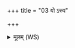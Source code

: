 +++
title = "03 यो ऽस्य"

+++
<details><summary>मूलम् (WS)</summary>

यो ऽस्य तृतीयो ऽपानः । सामावास्या ॥ ३ ॥
</details>